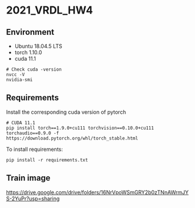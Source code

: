 # 2021_VRDL_HW4

## Environment

* Ubuntu 18.04.5 LTS
* torch 1.10.0
* cuda 11.1

```setup
# Check cuda -version
nvcc -V
nvidia-smi
```

## Requirements

Install the corresponding cuda version of pytorch
```setup
# CUDA 11.1
pip install torch==1.9.0+cu111 torchvision==0.10.0+cu111 torchaudio==0.9.0 -f https://download.pytorch.org/whl/torch_stable.html
```

To install requirements:

```setup
pip install -r requirements.txt
```

## Train image

https://drive.google.com/drive/folders/16NrVpoWSmGRY2b0zTNnAWrmJYS-2YuPr?usp=sharing
